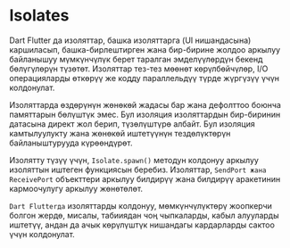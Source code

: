 # Isolates

Dart Flutter да изоляттар, башка изоляттарга (UI нишандасына) каршиласып, башка-бирлештирген жана бир-бирине жолдоо аркылуу байланышуу мүмкүнчүлүк берет таралган эмделүүлөрдүн бекенд бөлүгүлөрүн түзөтөт. Изоляттар тез-тез мөөнөт көрүлбөйчүлөр, I/O операцияларды өткөрүү же кодду параллельдүү түрде жүргүзүү үчүн колдонулат.

Изоляттарда өздөрүнүн жөнөкөй жадасы бар жана дефолттоо боюнча памяттарын бөлүштүк эмес. Бул изоляция изоляттардын бир-биринин датасына директ жол берип, түзөлүштүрө албайт. Бул изоляция камтылуулукту жана жөнөкөй иштетүүнүн тездөлүктөрүн байланыштурууда күрөөндүрөт.

Изолятту түзүү үчүн, `Isolate.spawn()` методун колдонуу аркылуу изоляттын иштеген функциясын беребиз. Изоляттар, `SendPort жана ReceivePort` объекттери аркылуу билдирүү жана билдирүү аракетинин кармоочулугу аркылуу жөнөтөлөт.

`Dart Flutterда` изоляттарды колдонуу, мөмкүнчүлүктөрү жоопкерчи болгон жердө, мисалы, табииядан чоң чыпкаларды, кабыл алууларды иштетүү, андан да ачык көрүлүштүк нишандагы кардарларды сактоо үчүн колдонулат.